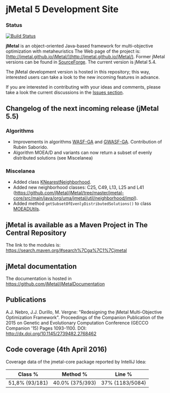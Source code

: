 # jMetal 5 Development Site

### Status
[![Build Status](https://travis-ci.org/jMetal/jMetal.svg?branch=master)](https://travis-ci.org/jMetal/jMetal)

**jMetal** is an object-oriented Java-based framework for multi-objective optimization with metaheuristics
The Web page of the project is: [http://jmetal.github.io/jMetal/](http://jmetal.github.io/jMetal/). Former jMetal versions can be found in [SourceForge](http://jmetal.sourceforge.net). The current version is jMetal 5.4. 

The jMetal development version is hosted in this repository; this way, interested users can take a look to
the new incoming features in advance.

If you are interested in contributing with your ideas and comments, please take a look the current discussions in the [Issues section](https://github.com/jMetal/jMetal/issues).

## Changelog of the next incoming release (jMetal 5.5)

### Algorithms

* Improvements in algorithms [WASF-GA](https://github.com/jMetal/jMetal/tree/master/jmetal-algorithm/src/main/java/org/uma/jmetal/algorithm/multiobjective/wasfga) and [GWASF-GA](https://github.com/jMetal/jMetal/tree/master/jmetal-algorithm/src/main/java/org/uma/jmetal/algorithm/multiobjective/gwasfga). Contribution of Rubén Saborido.
* Algorithm MOEA/D and variants can now return a subset of evenly distributed solutions (see Miscelanea)

### Miscelanea

* Added class [KNearestNeighborhood](https://github.com/jMetal/jMetal/blob/master/jmetal-core/src/main/java/org/uma/jmetal/util/neighborhood/impl/KNearestNeighborhood.java). 
* Added new neighborhood classes: C25, C49, L13, L25 and L41 (https://github.com/jMetal/jMetal/tree/master/jmetal-core/src/main/java/org/uma/jmetal/util/neighborhood/impl).
* Added method `getSubsetOfEvenlyDistributedSolutions()` to class [MOEADUtils](https://github.com/jMetal/jMetal/blob/master/jmetal-algorithm/src/main/java/org/uma/jmetal/algorithm/multiobjective/moead/util/MOEADUtils.java).

## jMetal is available as a Maven Project in The Central Repository

The link to the modules is: https://search.maven.org/#search%7Cga%7C1%7Cjmetal

## jMetal documentation
The documentation is hosted in https://github.com/jMetal/jMetalDocumentation

## Publications
A.J. Nebro, J.J. Durillo, M. Vergne: "Redesigning the jMetal Multi-Objective Optimization Framework". Proceedings of the Companion Publication of the 2015 on Genetic and Evolutionary Computation Conference (GECCO Companion '15) Pages 1093-1100. DOI: http://dx.doi.org/10.1145/2739482.2768462

## Code coverage (4th April 2016)
Coverage data of the jmetal-core package reported by IntelliJ Idea:

|Class % |Method %| Line % |
|--------|--------|--------|
|51,8% (93/181) |	40.0% (375/393) | 37% (1183/5084)



